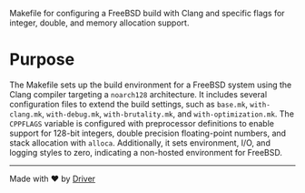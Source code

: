 <!--------------------------------------------------------------------------------->
<!-- IMPORTANT: This file is auto-generated by Driver (https://driver.ai). -------->
<!-- Manual edits may be overwritten on future commits. --------------------------->
<!--------------------------------------------------------------------------------->

Makefile for configuring a FreeBSD build with Clang and specific flags for integer, double, and memory allocation support.

# Purpose
The Makefile sets up the build environment for a FreeBSD system using the Clang compiler targeting a `noarch128` architecture. It includes several configuration files to extend the build settings, such as `base.mk`, `with-clang.mk`, `with-debug.mk`, `with-brutality.mk`, and `with-optimization.mk`. The `CPPFLAGS` variable is configured with preprocessor definitions to enable support for 128-bit integers, double precision floating-point numbers, and stack allocation with `alloca`. Additionally, it sets environment, I/O, and logging styles to zero, indicating a non-hosted environment for FreeBSD.

---
Made with ❤️ by [Driver](https://www.driver.ai/)